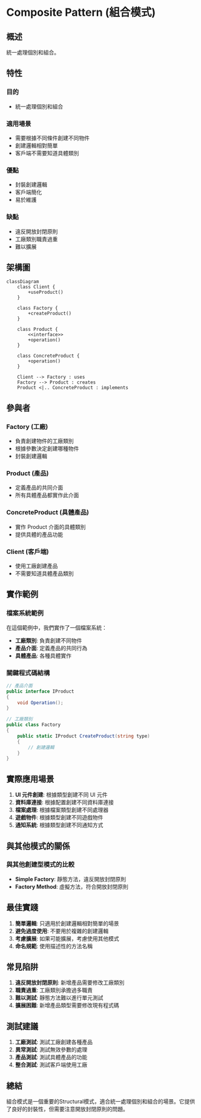# Composite Pattern (組合模式)

## 概述

統一處理個別和組合。

## 特性

### 目的
- 統一處理個別和組合

### 適用場景
- 需要根據不同條件創建不同物件
- 創建邏輯相對簡單
- 客戶端不需要知道具體類別

### 優點
- 封裝創建邏輯
- 客戶端簡化
- 易於維護

### 缺點
- 違反開放封閉原則
- 工廠類別職責過重
- 難以擴展

## 架構圖

```mermaid
classDiagram
    class Client {
        +useProduct()
    }
    
    class Factory {
        +createProduct()
    }
    
    class Product {
        <<interface>>
        +operation()
    }
    
    class ConcreteProduct {
        +operation()
    }
    
    Client --> Factory : uses
    Factory --> Product : creates
    Product <|.. ConcreteProduct : implements
```

## 參與者

### Factory (工廠)
- 負責創建物件的工廠類別
- 根據參數決定創建哪種物件
- 封裝創建邏輯

### Product (產品)
- 定義產品的共同介面
- 所有具體產品都實作此介面

### ConcreteProduct (具體產品)
- 實作 Product 介面的具體類別
- 提供具體的產品功能

### Client (客戶端)
- 使用工廠創建產品
- 不需要知道具體產品類別

## 實作範例

### 檔案系統範例
在這個範例中，我們實作了一個檔案系統：

- **工廠類別**: 負責創建不同物件
- **產品介面**: 定義產品的共同行為
- **具體產品**: 各種具體實作

### 關鍵程式碼結構

```csharp
// 產品介面
public interface IProduct
{
    void Operation();
}

// 工廠類別
public class Factory
{
    public static IProduct CreateProduct(string type)
    {
        // 創建邏輯
    }
}
```

## 實際應用場景

1. **UI 元件創建**: 根據類型創建不同 UI 元件
2. **資料庫連接**: 根據配置創建不同資料庫連接
3. **檔案處理**: 根據檔案類型創建不同處理器
4. **遊戲物件**: 根據類型創建不同遊戲物件
5. **通知系統**: 根據類型創建不同通知方式

## 與其他模式的關係

### 與其他創建型模式的比較
- **Simple Factory**: 靜態方法，違反開放封閉原則
- **Factory Method**: 虛擬方法，符合開放封閉原則

## 最佳實踐

1. **簡單邏輯**: 只適用於創建邏輯相對簡單的場景
2. **避免過度使用**: 不要用於複雜的創建邏輯
3. **考慮擴展**: 如果可能擴展，考慮使用其他模式
4. **命名規範**: 使用描述性的方法名稱

## 常見陷阱

1. **違反開放封閉原則**: 新增產品需要修改工廠類別
2. **職責過重**: 工廠類別承擔過多職責
3. **難以測試**: 靜態方法難以進行單元測試
4. **擴展困難**: 新增產品類型需要修改現有程式碼

## 測試建議

1. **工廠測試**: 測試工廠創建各種產品
2. **異常測試**: 測試無效參數的處理
3. **產品測試**: 測試具體產品的功能
4. **整合測試**: 測試客戶端使用工廠

## 總結

組合模式是一個重要的Structural模式，適合統一處理個別和組合的場景。它提供了良好的封裝性，但需要注意開放封閉原則的問題。
